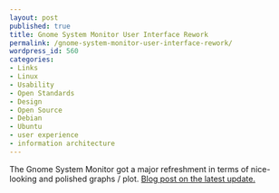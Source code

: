 ```yaml
---
layout: post
published: true
title: Gnome System Monitor User Interface Rework
permalink: /gnome-system-monitor-user-interface-rework/
wordpress_id: 560
categories:
- Links
- Linux
- Usability
- Open Standards
- Design
- Open Source
- Debian
- Ubuntu
- user experience
- information architecture
---
```



The Gnome System Monitor got a major refreshment in terms of nice-looking and polished graphs / plot. <a href="http://www.qdh.org.uk/wordpress/?p=193">Blog post on the latest update.</a>
